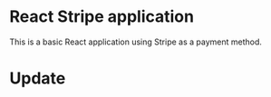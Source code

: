 # React Stripe application
This is a basic React application using Stripe as a payment method.

# Update
